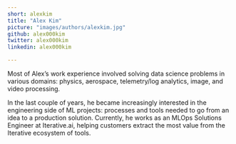 ```yaml
---
short: alexkim
title: "Alex Kim"
picture: "images/authors/alexkim.jpg"
github: alex000kim
twitter: alex000kim
linkedin: alex000kim

---
```


Most of Alex’s work experience involved solving data science problems in various domains: physics, aerospace, telemetry/log analytics, image, and video processing.

In the last couple of years, he became increasingly interested in the engineering side of ML projects: processes and tools needed to go from an idea to a production solution. Currently, he works as an MLOps Solutions Engineer at Iterative.ai, helping customers extract the most value from the Iterative ecosystem of tools.